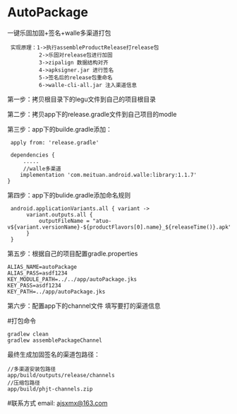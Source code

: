 # AutoPackage
一键乐固加固+签名+walle多渠道打包

     实现原理：1->执行assembleProductRelease打release包
              2->乐固对release包进行加固
              3->zipalign 数据结构对齐
              4->apksigner.jar 进行签名
              5->签名后的release包重命名
              6->walle-cli-all.jar 注入渠道信息
              
第一步：拷贝根目录下的legu文件到自己的项目根目录

第二步：拷贝app下的release.gradle文件到自己项目的modle

第三步：app下的builde.gradle添加： 
 
     apply from: 'release.gradle'
     
     dependencies {
         .....
         //walle多渠道
        implementation 'com.meituan.android.walle:library:1.1.7'
    }

第四步：app下的bulide.gradle添加命名规则
           
     android.applicationVariants.all { variant ->
          variant.outputs.all {
              outputFileName = "atuo-v${variant.versionName}-${productFlavors[0].name}_${releaseTime()}.apk"
          }
     }

第五步：根据自己的项目配置gradle.properties

    ALIAS_NAME=autoPackage
    ALIAS_PASS=asdf1234
    KEY_MODULE_PATH=../../app/autoPackage.jks
    KEY_PASS=asdf1234
    KEY_PATH=../app/autoPackage.jks

第六步：配置app下的channel文件 填写要打的渠道信息

#打包命令

    gradlew clean  
    gradlew assemblePackageChannel
    
最终生成加固签名的渠道包路径：

    //多渠道安装包路径
    app/build/outputs/release/channels
    //压缩包路径
    app/build/phjt-channels.zip
    
    
#联系方式
email: ajsxmx@163.com

      
